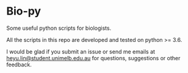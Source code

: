 # Bio-py
Some useful python scripts for biologists.

All the scripts in this repo are developed and tested on python >= 3.6.

I would be glad if you submit an issue or send me emails at heyu.lin@student.unimelb.edu.au for questions, suggestions or other feedback.
